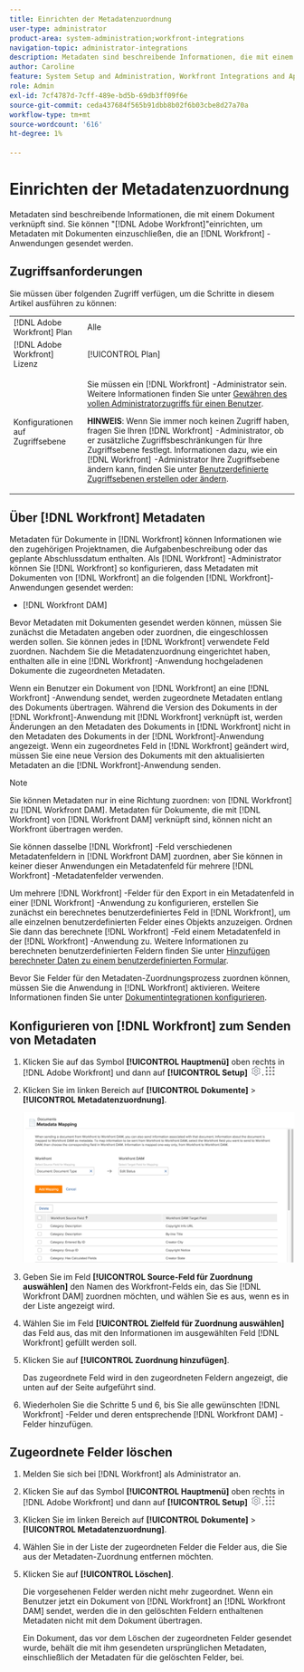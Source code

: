 ```yaml
---
title: Einrichten der Metadatenzuordnung
user-type: administrator
product-area: system-administration;workfront-integrations
navigation-topic: administrator-integrations
description: Metadaten sind beschreibende Informationen, die mit einem Dokument verknüpft sind. Sie können [!DNL Adobe Workfront] so einrichten, dass Metadaten mit Dokumenten eingefügt werden, die an [!DNL Workfront] Anwendungen gesendet werden.
author: Caroline
feature: System Setup and Administration, Workfront Integrations and Apps
role: Admin
exl-id: 7cf4787d-7cff-489e-bd5b-69db3ff09f6e
source-git-commit: ceda437684f565b91dbb8b02f6b03cbe8d27a70a
workflow-type: tm+mt
source-wordcount: '616'
ht-degree: 1%

---
```


# Einrichten der Metadatenzuordnung

Metadaten sind beschreibende Informationen, die mit einem Dokument verknüpft sind. Sie können &quot;[!DNL Adobe Workfront]&quot;einrichten, um Metadaten mit Dokumenten einzuschließen, die an [!DNL Workfront] -Anwendungen gesendet werden.

## Zugriffsanforderungen

Sie müssen über folgenden Zugriff verfügen, um die Schritte in diesem Artikel ausführen zu können:

<table style="table-layout:auto"> 
 <col> 
 <col> 
 <tbody> 
  <tr> 
   <td role="rowheader">[!DNL Adobe Workfront] Plan</td> 
   <td>Alle</td> 
  </tr> 
  <tr> 
   <td role="rowheader">[!DNL Adobe Workfront] Lizenz</td> 
   <td>[!UICONTROL Plan]</td> 
  </tr> 
  <tr> 
   <td role="rowheader">Konfigurationen auf Zugriffsebene</td> 
   <td> <p>Sie müssen ein [!DNL Workfront] -Administrator sein. Weitere Informationen finden Sie unter <a href="../../administration-and-setup/add-users/configure-and-grant-access/grant-a-user-full-administrative-access.md" class="MCXref xref">Gewähren des vollen Administratorzugriffs für einen Benutzer</a>.</p> <p><b>HINWEIS</b>: Wenn Sie immer noch keinen Zugriff haben, fragen Sie Ihren [!DNL Workfront] -Administrator, ob er zusätzliche Zugriffsbeschränkungen für Ihre Zugriffsebene festlegt. Informationen dazu, wie ein [!DNL Workfront] -Administrator Ihre Zugriffsebene ändern kann, finden Sie unter <a href="../../administration-and-setup/add-users/configure-and-grant-access/create-modify-access-levels.md" class="MCXref xref">Benutzerdefinierte Zugriffsebenen erstellen oder ändern</a>.</p> </td> 
  </tr> 
 </tbody> 
</table>

## Über [!DNL Workfront] Metadaten

Metadaten für Dokumente in [!DNL Workfront] können Informationen wie den zugehörigen Projektnamen, die Aufgabenbeschreibung oder das geplante Abschlussdatum enthalten. Als [!DNL Workfront] -Administrator können Sie [!DNL Workfront] so konfigurieren, dass Metadaten mit Dokumenten von [!DNL Workfront] an die folgenden [!DNL Workfront]-Anwendungen gesendet werden:

* [!DNL Workfront DAM]

Bevor Metadaten mit Dokumenten gesendet werden können, müssen Sie zunächst die Metadaten angeben oder zuordnen, die eingeschlossen werden sollen. Sie können jedes in [!DNL Workfront] verwendete Feld zuordnen. Nachdem Sie die Metadatenzuordnung eingerichtet haben, enthalten alle in eine [!DNL Workfront] -Anwendung hochgeladenen Dokumente die zugeordneten Metadaten.

Wenn ein Benutzer ein Dokument von [!DNL Workfront] an eine [!DNL Workfront] -Anwendung sendet, werden zugeordnete Metadaten entlang des Dokuments übertragen. Während die Version des Dokuments in der [!DNL Workfront]-Anwendung mit [!DNL Workfront] verknüpft ist, werden Änderungen an den Metadaten des Dokuments in [!DNL Workfront] nicht in den Metadaten des Dokuments in der [!DNL Workfront]-Anwendung angezeigt. Wenn ein zugeordnetes Feld in [!DNL Workfront] geändert wird, müssen Sie eine neue Version des Dokuments mit den aktualisierten Metadaten an die [!DNL Workfront]-Anwendung senden.

>[!NOTE]
>
>Sie können Metadaten nur in eine Richtung zuordnen: von [!DNL Workfront] zu [!DNL Workfront DAM]. Metadaten für Dokumente, die mit [!DNL Workfront] von [!DNL Workfront DAM] verknüpft sind, können nicht an Workfront übertragen werden.

Sie können dasselbe [!DNL Workfront] -Feld verschiedenen Metadatenfeldern in [!DNL Workfront DAM] zuordnen, aber Sie können in keiner dieser Anwendungen ein Metadatenfeld für mehrere [!DNL Workfront] -Metadatenfelder verwenden.

Um mehrere [!DNL Workfront] -Felder für den Export in ein Metadatenfeld in einer [!DNL Workfront] -Anwendung zu konfigurieren, erstellen Sie zunächst ein berechnetes benutzerdefiniertes Feld in [!DNL Workfront], um alle einzelnen benutzerdefinierten Felder eines Objekts anzuzeigen. Ordnen Sie dann das berechnete [!DNL Workfront] -Feld einem Metadatenfeld in der [!DNL Workfront] -Anwendung zu. Weitere Informationen zu berechneten benutzerdefinierten Feldern finden Sie unter [Hinzufügen berechneter Daten zu einem benutzerdefinierten Formular](../../administration-and-setup/customize-workfront/create-manage-custom-forms/add-calculated-data-to-custom-form.md).

Bevor Sie Felder für den Metadaten-Zuordnungsprozess zuordnen können, müssen Sie die Anwendung in [!DNL Workfront] aktivieren. Weitere Informationen finden Sie unter [Dokumentintegrationen konfigurieren](../../administration-and-setup/configure-integrations/configure-document-integrations.md).

## Konfigurieren von [!DNL Workfront] zum Senden von Metadaten

1. Klicken Sie auf das Symbol **[!UICONTROL Hauptmenü]** oben rechts in [!DNL Adobe Workfront] und dann auf **[!UICONTROL Setup]** ![](assets/gear-icon-settings.png).![](assets/main-menu-icon.png)

1. Klicken Sie im linken Bereich auf **[!UICONTROL Dokumente]** > **[!UICONTROL Metadatenzuordnung]**.

   ![](assets/metadata-mapping.png)

1. Geben Sie im Feld **[!UICONTROL Source-Feld für Zuordnung auswählen]** den Namen des Workfront-Felds ein, das Sie [!DNL Workfront DAM] zuordnen möchten, und wählen Sie es aus, wenn es in der Liste angezeigt wird.
1. Wählen Sie im Feld **[!UICONTROL Zielfeld für Zuordnung auswählen]** das Feld aus, das mit den Informationen im ausgewählten Feld [!DNL Workfront] gefüllt werden soll.

1. Klicken Sie auf **[!UICONTROL Zuordnung hinzufügen]**.

   Das zugeordnete Feld wird in den zugeordneten Feldern angezeigt, die unten auf der Seite aufgeführt sind.

1. Wiederholen Sie die Schritte 5 und 6, bis Sie alle gewünschten [!DNL Workfront] -Felder und deren entsprechende [!DNL Workfront DAM] -Felder hinzufügen.

## Zugeordnete Felder löschen

1. Melden Sie sich bei [!DNL Workfront] als Administrator an.
1. Klicken Sie auf das Symbol **[!UICONTROL Hauptmenü]** oben rechts in [!DNL Adobe Workfront] und dann auf **[!UICONTROL Setup]** ![](assets/gear-icon-settings.png).![](assets/main-menu-icon.png)

1. Klicken Sie im linken Bereich auf **[!UICONTROL Dokumente]** > **[!UICONTROL Metadatenzuordnung]**.

1. Wählen Sie in der Liste der zugeordneten Felder die Felder aus, die Sie aus der Metadaten-Zuordnung entfernen möchten.
1. Klicken Sie auf **[!UICONTROL Löschen]**.

   Die vorgesehenen Felder werden nicht mehr zugeordnet. Wenn ein Benutzer jetzt ein Dokument von [!DNL Workfront] an [!DNL Workfront DAM] sendet, werden die in den gelöschten Feldern enthaltenen Metadaten nicht mit dem Dokument übertragen.

   Ein Dokument, das vor dem Löschen der zugeordneten Felder gesendet wurde, behält die mit ihm gesendeten ursprünglichen Metadaten, einschließlich der Metadaten für die gelöschten Felder, bei.

